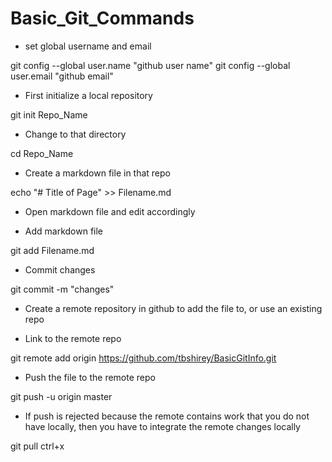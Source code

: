 # Basic_Git_Commands

* set global username and email

git config --global user.name "github user name"
git config --global user.email "github email"

* First initialize a local repository

git init Repo_Name

* Change to that directory

cd Repo_Name

* Create a markdown file in that repo

echo "# Title of Page" >> Filename.md

* Open markdown file and edit accordingly

* Add markdown file

git add Filename.md

* Commit changes

git commit -m "changes"

* Create a remote repository in github to add the file to, or use an existing repo

* Link to the remote repo

git remote add origin https://github.com/tbshirey/BasicGitInfo.git

* Push the file to the remote repo

git push -u origin master

* If push is rejected because the remote contains work that you do not have locally, then you have to integrate the remote changes locally

git pull
ctrl+x




